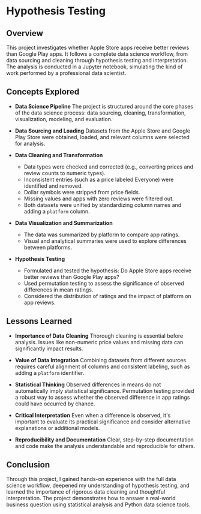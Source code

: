 # Hypothesis Testing

## Overview

This project investigates whether Apple Store apps receive better reviews than Google Play apps. It follows a complete data science workflow, from data sourcing and cleaning through hypothesis testing and interpretation. The analysis is conducted in a Jupyter notebook, simulating the kind of work performed by a professional data scientist.

## Concepts Explored

* **Data Science Pipeline**
  The project is structured around the core phases of the data science process: data sourcing, cleaning, transformation, visualization, modeling, and evaluation.

* **Data Sourcing and Loading**
  Datasets from the Apple Store and Google Play Store were obtained, loaded, and relevant columns were selected for analysis.

* **Data Cleaning and Transformation**

  * Data types were checked and corrected (e.g., converting prices and review counts to numeric types).
  * Inconsistent entries (such as a price labeled Everyone) were identified and removed.
  * Dollar symbols were stripped from price fields.
  * Missing values and apps with zero reviews were filtered out.
  * Both datasets were unified by standardizing column names and adding a `platform` column.

* **Data Visualization and Summarization**

  * The data was summarized by platform to compare app ratings.
  * Visual and analytical summaries were used to explore differences between platforms.

* **Hypothesis Testing**

  * Formulated and tested the hypothesis: Do Apple Store apps receive better reviews than Google Play apps?
  * Used permutation testing to assess the significance of observed differences in mean ratings.
  * Considered the distribution of ratings and the impact of platform on app reviews.

## Lessons Learned

* **Importance of Data Cleaning**
  Thorough cleaning is essential before analysis. Issues like non-numeric price values and missing data can significantly impact results.

* **Value of Data Integration**
  Combining datasets from different sources requires careful alignment of columns and consistent labeling, such as adding a `platform` identifier.

* **Statistical Thinking**
  Observed differences in means do not automatically imply statistical significance. Permutation testing provided a robust way to assess whether the observed difference in app ratings could have occurred by chance.

* **Critical Interpretation**
  Even when a difference is observed, it's important to evaluate its practical significance and consider alternative explanations or additional models.

* **Reproducibility and Documentation**
  Clear, step-by-step documentation and code make the analysis understandable and reproducible for others.

## Conclusion

Through this project, I gained hands-on experience with the full data science workflow, deepened my understanding of hypothesis testing, and learned the importance of rigorous data cleaning and thoughtful interpretation. The project demonstrates how to answer a real-world business question using statistical analysis and Python data science tools.
